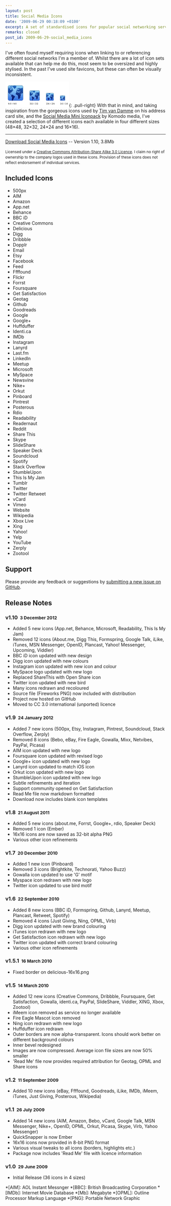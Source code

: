 ```yaml
---
layout: post
title: Social Media Icons
date: '2009-06-29 00:18:09 +0100'
excerpt: A set of standardised icons for popular social networking services and tools.
remarks: closed
post_id: 2009-06-29-social_media_icons
---
```

I've often found myself requiring icons when linking to or referencing different social networks I'm a member of. Whilst there are a lot of icon sets available that can help me do this, most seem to be oversized and highly stylised. In the past I've used site favicons, but these can often be visually inconsistent.

![](/assets/images/2009/06/socialmediaicons_sizes.png){: .pull-right} With that in mind, and taking inspiration from the gorgeous icons used by [Tim van Damme][1] on his address card site, and the [Social Media Mini Iconpack][2] by Komodo media, I've created a selection of different icons each available in four different sizes (48×48, 32×32, 24×24 and 16×16).

* * *

<a class="action" href="https://github.com/paulrobertlloyd/socialmediaicons/archive/v1.10.0.zip" download>Download Social Media Icons</a>  --  Version 1.10, 3.8Mb

<small>Licensed under a [Creative Commons Attribution-Share Alike 3.0 Licence][3]. I claim no right of ownership to the company logos used in these icons. Provision of these icons does not reflect endorsement of individual services.</small>

## Included Icons

<ul class="socialmediaicons">
    <li><span class="icon px500">500px</span></li>
    <li><span class="icon aim">AIM</span></li>
    <li><span class="icon amazon">Amazon</span></li>
    <li><span class="icon adn">App.net</span></li>
    <li><span class="icon behance">Behance</span></li>
    <li><span class="icon bbcid">BBC iD</span></li>
    <li><span class="icon creativecommons">Creative Commons</span></li>
    <li><span class="icon delicious">Delicious</span></li>
    <li><span class="icon digg">Digg</span></li>
    <li><span class="icon dribbble">Dribbble</span></li>
    <li><span class="icon dopplr">Dopplr</span></li>
    <li><span class="icon email">Email</span></li>
    <li><span class="icon etsy">Etsy</span></li>
    <li><span class="icon facebook">Facebook</span></li>
    <li><span class="icon feed">Feed</span></li>
    <li><span class="icon ffffound">Ffffound</span></li>
    <li><span class="icon flickr">Flickr</span></li>
    <li><span class="icon forrst">Forrst</span></li>
    <li><span class="icon foursquare">Foursquare</span></li>
    <li><span class="icon getsatisfaction">Get Satisfaction</span></li>
    <li><span class="icon geotag">Geotag</span></li>
    <li><span class="icon github">Github</span></li>
    <li><span class="icon goodreads">Goodreads</span></li>
    <li><span class="icon google">Google</span></li>
    <li><span class="icon google-plus">Google+</span></li>
    <li><span class="icon huffduffer">Huffduffer</span></li>
    <li><span class="icon identica">Identi.ca</span></li>
    <li><span class="icon imdb">IMDb</span></li>
    <li><span class="icon instagram">Instagram</span></li>
    <li><span class="icon lanyrd">Lanyrd</span></li>
    <li><span class="icon lastfm">Last.fm</span></li>
    <li><span class="icon linkedin">LinkedIn</span></li>
    <li><span class="icon meetup">Meetup</span></li>
    <li><span class="icon microsoft">Microsoft</span></li>
    <li><span class="icon myspace">MySpace</span></li>
    <li><span class="icon newsvine">Newsvine</span></li>
    <li><span class="icon nikeplus">Nike+</span></li>
    <li><span class="icon orkut">Orkut</span></li>
    <li><span class="icon pinboard">Pinboard</span></li>
    <li><span class="icon pintrest">Pintrest</span></li>
    <li><span class="icon posterous">Posterous</span></li>
    <li><span class="icon rdio">Rdio</span></li>
    <li><span class="icon readability">Readability</span></li>
    <li><span class="icon readernaut">Readernaut</span></li>
    <li><span class="icon reddit">Reddit</span></li>
    <li><span class="icon sharethis">Share This</span></li>
    <li><span class="icon skype">Skype</span></li>
    <li><span class="icon slideshare">SlideShare</span></li>
    <li><span class="icon speakerdeck">Speaker Deck</span></li>
    <li><span class="icon soundcloud">Soundcloud</span></li>
    <li><span class="icon spotify">Spotify</span></li>
    <li><span class="icon stackoverflow">Stack Overflow</span></li>
    <li><span class="icon stumbleupon">StumbleUpon</span></li>
    <li><span class="icon thisismyjam">This Is My Jam</span></li>
    <li><span class="icon tumblr">Tumblr</span></li>
    <li><span class="icon twitter">Twitter</span></li>
    <li><span class="icon twitter-retweet">Twitter Retweet</span></li>
    <li><span class="icon vcard">vCard</span></li>
    <li><span class="icon vimeo">Vimeo</span></li>
    <li><span class="icon website">Website</span></li>
    <li><span class="icon wikipedia">Wikipedia</span></li>
    <li><span class="icon xbox">Xbox Live</span></li>
    <li><span class="icon xing">Xing</span></li>
    <li><span class="icon yahoo">Yahoo!</span></li>
    <li><span class="icon yelp">Yelp</span></li>
    <li><span class="icon youtube">YouTube</span></li>
    <li><span class="icon zerply">Zerply</span></li>
    <li><span class="icon zootool">Zootool</span></li>
</ul>

## Support

Please provide any feedback or suggestions by [submitting a new issue on GitHub][4].

## Release Notes

### v1.10 <small>&#160;3 December 2012</small>
* Added 5 new icons (App.net, Behance, Microsoft, Readability, This Is My Jam)
* Removed 12 icons (About.me, Digg This, Formspring, Google Talk, iLike, iTunes, MSN Messenger, OpenID, Plancast, Yahoo! Messenger, Upcoming, Viddler)
* BBC iD icon updated with new design
* Digg icon updated with new colours
* Instagram icon updated with new icon and colour
* MySpace logo updated with new logo
* Replaced ShareThis with Open Share icon
* Twitter icon updated with new bird
* Many icons redrawn and recoloured
* Source file (Fireworks PNG) now included with distribution
* Project now hosted on GitHub
* Moved to CC 3.0 international (unported) licence

### v1.9 <small>&#160;24 January 2012</small>
* Added 7 new icons (500px, Etsy, Instagram, Pintrest, Soundcloud, Stack Overflow, Zerply)
* Removed 8 icons (Bebo, eBay, Fire Eagle, Gowalla, Mixx, Netvibes, PayPal, Picasa)
* AIM icon updated with new logo
* Foursquare icon updated with revised logo
* Google+ icon updated with new logo
* Lanyrd icon updated to match iOS icon
* Orkut icon updated with new logo
* StumbleUpon icon updated with new logo
* Subtle refinements and iteration
* Support community opened on Get Satisfaction
* Read Me file now markdown formatted
* Download now includes blank icon templates

### v1.8 <small>&#160;21 August 2011</small>
* Added 5 new icons (about.me, Forrst, Google+, rdio, Speaker Deck)
* Removed 1 icon (Ember)
* 16x16 icons are now saved as 32-bit alpha PNG
* Various other icon refinements

### v1.7 <small>&#160;20 December 2010</small>
* Added 1 new icon (Pinboard)
* Removed 3 icons (Brightkite, Technorati, Yahoo Buzz)
* Gowalla icon updated to use 'G' motif
* Myspace icon redrawn with new logo
* Twitter icon updated to use bird motif

### v1.6 <small>&#160;22 September 2010</small>
* Added 8 new icons (BBC iD, Formspring, Github, Lanyrd, Meetup, Plancast, Retweet, Spotify)
* Removed 4 icons (Just Giving, Ning, OPML, Virb)
* Digg icon updated with new brand colouring
* iTunes icon redrawn with new logo
* Get Satisfaction icon redrawn with new logo
* Twitter icon updated with correct brand colouring
* Various other icon refinements

### v1.5.1 <small>&#160;16 March 2010</small>
* Fixed border on delicious-16x16.png

### v1.5 <small>&#160;14 March 2010</small>
* Added 12 new icons (Creative Commons, Dribbble, Foursquare, Get Satisfaction, Gowalla, identi.ca, PayPal, SlideShare, Viddler, XING, Xbox, Zootool)
* iMeem icon removed as service no longer available
* Fire Eagle Mascot icon removed
* Ning icon redrawn with new logo
* Huffduffer icon redrawn
* Outer borders are now alpha-transparent. Icons should work better on different background colours
* Inner bevel redesigned
* Images are now compressed. Average icon file sizes are now 50% smaller
* 'Read Me' file now provides required attribution for Geotag, OPML and Share icons

### v1.2 <small>&#160;11 September 2009</small>
* Added 10 new icons (eBay, Ffffound, Goodreads, iLike, IMDb, iMeem, iTunes, Just Giving, Posterous, Wikipedia)

### v1.1 <small>&#160;26 July 2009</small>
* Added 14 new icons (AIM, Amazon, Bebo, vCard, Google Talk, MSN Messenger, Nike+, OpenID, OPML, Orkut, Picasa, Skype, Virb, Yahoo Messenger)
* QuickSnapper is now Ember
* 16x16 icons now provided in 8-bit PNG format
* Various visual tweaks to all icons (borders, highlights etc.)
* Package now includes 'Read Me' file with licence information

### v1.0 <small>&#160;29 June 2009</small>
* Initial Release (36 icons in 4 sizes)

[1]: http://timvandamme.com/
[2]: http://www.komodomedia.com/blog/2008/12/social-media-mini-iconpack/
[3]: http://creativecommons.org/licenses/by-sa/3.0/
[4]: https://github.com/paulrobertlloyd/socialmediaicons/issues

*[AIM]: AOL Instant Messnger
*[BBC]: British Broadcasting Corporation
*[IMDb]: Internet Movie Database
*[Mb]: Megabyte
*[OPML]: Outline Processor Markup Language
*[PNG]: Portable Network Graphic